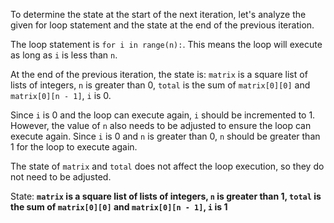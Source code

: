 To determine the state at the start of the next iteration, let's analyze the given for loop statement and the state at the end of the previous iteration.

The loop statement is `for i in range(n):`. This means the loop will execute as long as `i` is less than `n`.

At the end of the previous iteration, the state is: `matrix` is a square list of lists of integers, `n` is greater than 0, `total` is the sum of `matrix[0][0]` and `matrix[0][n - 1]`, `i` is 0.

Since `i` is 0 and the loop can execute again, `i` should be incremented to 1. However, the value of `n` also needs to be adjusted to ensure the loop can execute again. Since `i` is 0 and `n` is greater than 0, `n` should be greater than 1 for the loop to execute again.

The state of `matrix` and `total` does not affect the loop execution, so they do not need to be adjusted.

State: **`matrix` is a square list of lists of integers, `n` is greater than 1, `total` is the sum of `matrix[0][0]` and `matrix[0][n - 1]`, `i` is 1**